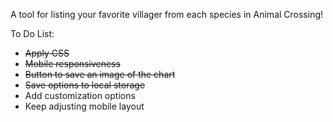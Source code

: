 A tool for listing your favorite villager from each species in Animal Crossing!

To Do List:
- ~~Apply CSS~~
- ~~Mobile responsiveness~~
- ~~Button to save an image of the chart~~
- ~~Save options to local storage~~
- Add customization options
- Keep adjusting mobile layout
